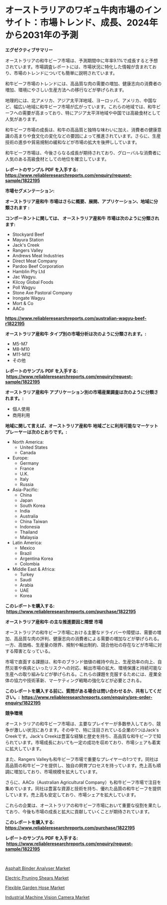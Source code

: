<p><h1>オーストラリアのワギュ牛肉市場のインサイト：市場トレンド、成長、2024年から2031年の予測</h1></p><p><strong>エグゼクティブサマリー</strong></p>
<p><p>オーストラリアの和牛ビーフ市場は、予測期間中に年率9.1%で成長すると予想されています。市場調査レポートには、市場状況に特化した情報が含まれており、市場のトレンドについても簡単に説明されています。</p><p>和牛ビーフ市場のトレンドには、高品質な肉の需要の増加、健康志向の消費者の増加、環境にやさしい生産方法への移行などが挙げられます。</p><p>地理的には、北アメリカ、アジア太平洋地域、ヨーロッパ、アメリカ、中国など、幅広い地域に和牛ビーフ市場が広がっています。これらの地域では、和牛ビーフへの需要が高まっており、特にアジア太平洋地域や中国では高級食材として人気があります。</p><p>和牛ビーフ市場の成長は、和牛の高品質と独特な味わいに加え、消費者の健康意識の高まりや食文化の変化などの要因によって推進されています。さらに、生産技術の進歩や貿易規制の緩和などが市場の拡大を後押ししています。</p><p>和牛ビーフ市場は、今後さらなる成長が期待されており、グローバルな消費者に人気のある高級食材としての地位を確立しています。</p></p>
<p><strong>レポートのサンプル PDF を入手する: <a href="https://www.reliableresearchreports.com/enquiry/request-sample/1822195">https://www.reliableresearchreports.com/enquiry/request-sample/1822195</a></strong></p>
<p><strong>市場セグメンテーション:</strong></p>
<p><strong> オーストラリア産和牛 市場はさらに概要、展開、アプリケーション、地域に分類されます :</strong></p>
<p><strong>コンポーネントに関しては、 オーストラリア産和牛 市場は次のように分類されます: &nbsp;</strong></p>
<p><ul><li>Stockyard Beef</li><li>Mayura Station</li><li>Jack's Creek</li><li>Rangers Valley</li><li>Andrews Meat Industries</li><li>Direct Meat Company</li><li>Pardoo Beef Corporation</li><li>Hamblin Pty Ltd</li><li>Jac Wagyu.</li><li>Kilcoy Global Foods</li><li>Poll Wagyu</li><li>Stone Axe Pastoral Company</li><li>Irongate Wagyu</li><li>Mort & Co</li><li>AACo</li></ul></p>
<p><strong><a href="https://www.reliableresearchreports.com/australian-wagyu-beef-r1822195">https://www.reliableresearchreports.com/australian-wagyu-beef-r1822195</a></strong></p>
<p><strong> オーストラリア産和牛 タイプ別の市場分析は次のように分類されます。:</strong></p>
<p><ul><li>M5-M7</li><li>M8-M10</li><li>M11-M12</li><li>その他</li></ul></p>
<p><strong>レポートのサンプル PDF を入手する: &nbsp;<a href="https://www.reliableresearchreports.com/enquiry/request-sample/1822195">https://www.reliableresearchreports.com/enquiry/request-sample/1822195</a></strong></p>
<p><strong> オーストラリア産和牛 アプリケーション別の市場産業調査は次のように分類されます。:</strong></p>
<p><ul><li>個人使用</li><li>商用利用</li></ul></p>
<p><strong>地域に関して言えば、オーストラリア産和牛 地域ごとに利用可能なマーケットプレーヤーは次のとおりです。:</strong></p>
<p><ul>
    <li>
        North America:
        <ul>
            <li>United States</li>
            <li>Canada</li>
        </ul>
    </li>
    <li>
        Europe:
        <ul>
            <li>Germany</li>
            <li>France</li>
            <li>U.K.</li>
            <li>Italy</li>
            <li>Russia</li>
        </ul>
    </li>
    <li>
        Asia-Pacific:
        <ul>
            <li>China</li>
            <li>Japan</li>
            <li>South Korea</li>
            <li>India</li>
            <li>Australia</li>
            <li>China Taiwan</li>
            <li>Indonesia</li>
            <li>Thailand</li>
            <li>Malaysia</li>
        </ul>
    </li>
    <li>
        Latin America:
        <ul>
            <li>Mexico</li>
            <li>Brazil</li>
            <li>Argentina Korea</li>
            <li>Colombia</li>
        </ul>
    </li>
    <li>
        Middle East & Africa:
        <ul>
            <li>Turkey</li>
            <li>Saudi</li>
            <li>Arabia</li>
            <li>UAE</li>
            <li>Korea</li>
        </ul>
    </li>
    </ul></p>
<p><strong>このレポートを購入する: &nbsp;<a href="https://www.reliableresearchreports.com/purchase/1822195">https://www.reliableresearchreports.com/purchase/1822195</a></strong></p>
<p><strong>オーストラリア産和牛 の主な推進要因と障壁 市場</strong></p>
<p><p>オーストラリアの和牛ビーフ市場における主要なドライバーや障壁は、需要の増加、高品質な肉の評判、健康志向の消費者による需要の増加などが挙げられる。一方、高価格、生産量の限界、規制や輸出制約、競合他社の存在などが市場に対する障害となっている。</p><p>市場で直面する課題は、和牛のブランド価値の維持や向上、生産効率の向上、自然災害や疾病といったリスクへの対応、輸出市場の拡大、環境保護と持続可能な生産への取り組みなどが挙げられる。これらの課題を克服するためには、産業全体の協力や技術革新、マーケティング戦略の強化などが必要とされる。</p></p>
<p><strong>このレポートを購入する前に、質問がある場合は問い合わせるか、共有してください。:&nbsp; <a href="https://www.reliableresearchreports.com/enquiry/pre-order-enquiry/1822195">https://www.reliableresearchreports.com/enquiry/pre-order-enquiry/1822195</a></strong></p>
<p><strong>競争環境</strong></p>
<p><p>オーストラリアの和牛ビーフ市場は、主要なプレイヤーが多数参入しており、競争が激しい状況にあります。その中で、特に注目されている企業の1つはJack's Creekです。Jack's Creekは豊富な経験と歴史を持ち、高品質な和牛ビーフで知られています。市場成長においても一定の成功を収めており、市場シェアも着実に拡大しています。</p><p>また、Rangers Valleyも和牛ビーフ市場で重要なプレイヤーの1つです。同社は高品質の和牛ビーフを提供し、独自の飼育プロセスを持っています。売上高も順調に増加しており、市場規模を拡大しています。</p><p>さらに、AACo（Australian Agricultural Company）も和牛ビーフ市場で注目を集めています。同社は豊富な資源と技術を持ち、優れた品質の和牛ビーフを提供しています。売上高も安定しており、市場シェアを拡大しています。</p><p>これらの企業は、オーストラリアの和牛ビーフ市場において重要な役割を果たしており、今後も市場の成長と拡大に貢献していくことが期待されています。</p></p>
<p><strong>このレポートを購入する: &nbsp; <a href="https://www.reliableresearchreports.com/purchase/1822195">https://www.reliableresearchreports.com/purchase/1822195</a></strong></p>
<p><strong>レポートのサンプル PDF を入手する: &nbsp;<a href="https://www.reliableresearchreports.com/enquiry/request-sample/1822195">https://www.reliableresearchreports.com/enquiry/request-sample/1822195</a></strong><strong></strong></p>
<p>&nbsp;</p>
<p><p><a href="https://bubble-tree-ea4.notion.site/Asphalt-Binder-Analyser-Market-Size-and-Market-Trends-Complete-Industry-Overview-2024-to-2031-a9546e5e446c4a929d5901b9c6b9fe41">Asphalt Binder Analyser Market</a></p><p><a href="https://www.linkedin.com/pulse/electric-pruning-shears-market-analysis-its-cagr-segmentation-taz8e?trackingId=yoBi5B0X%2BZKNXcyR23a5VQ%3D%3D">Electric Pruning Shears Market</a></p><p><a href="https://view.publitas.com/reportprime-1/flexible-garden-hose-market-comprehensive-assessment-by-type-application-and-geography/">Flexible Garden Hose Market</a></p><p><a href="https://www.linkedin.com/pulse/industrial-machine-vision-camera-market-size-outlook-forecast-nfvfe?trackingId=scwLG2IoibfNyLrnERCrKA%3D%3D">Industrial Machine Vision Camera Market</a></p></p>